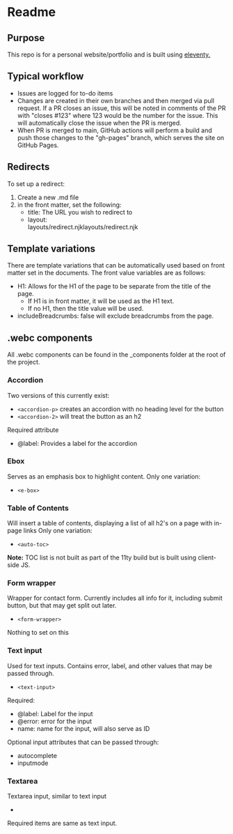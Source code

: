 # Readme

## Purpose

This repo is for a personal website/portfolio and is built using [eleventy.](https://www.11ty.dev/)

## Typical workflow

- Issues are logged for to-do items
- Changes are created in their own branches and then merged via pull request. If a PR closes an issue, this will be noted in comments of the PR with "closes #123" where 123 would be the number for the issue. This will automatically close the issue when the PR is merged.
- When PR is merged to main, GitHub actions will perform a build and push those changes to the "gh-pages" branch, which serves the site on GitHub Pages.

## Redirects

To set up a redirect:

1. Create a new .md file
2. in the front matter, set the following:
    - title: The URL you wish to redirect to
    - layout: <div id="aria-live-region" aria-live="polite"></div>layouts/redirect.njklayouts/redirect.njk

## Template variations

There are template variations that can be automatically used based on front matter set in the documents. The front value variables are as follows:

- H1: Allows for the H1 of the page to be separate from the title of the page.
    - If H1 is in front matter, it will be used as the H1 text.
    - If no H1, then the title value will be used.
- includeBreadcrumbs: false will exclude breadcrumbs from the page.

## .webc components

All .webc components can be found in the _components folder at the root of the project.

### Accordion

Two versions of this currently exist:

- ``<accordion-p>`` creates an accordion with no heading level for the button
- ``<accordion-2>`` will treat the button as an h2

Required attribute

- @label: Provides a label for the accordion 

### Ebox

Serves as an emphasis box to highlight content. Only one variation:

- ``<e-box>``

### Table of Contents

Will insert a table of contents, displaying a list of all h2's on a page with in-page links Only one variation:

- ``<auto-toc>``

**Note:** TOC list is not built as part of the 11ty build but is built using client-side JS.

### Form wrapper

Wrapper for contact form. Currently includes all info for it, including submit button, but that may get split out later.

- ``<form-wrapper>``

Nothing to set on this

### Text input

Used for text inputs. Contains error, label, and other values that may be passed through.

- ``<text-input>``

Required:

- @label: Label for the input
- @error: error for the input
- name: name for the input, will also serve as ID

Optional input attributes that can be passed through:

- autocomplete
- inputmode

### Textarea

Textarea input, similar to text input

- <text-area>

Required items are same as text input.